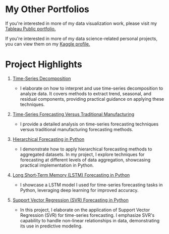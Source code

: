 # My Other Portfolios
If you're interested in more of my data visualization work, please visit my 
[Tableau Public portfolio.](https://public.tableau.com/app/profile/christian.canlas/vizzes)

If you're interested in more of my data science-related personal projects, you can view them on my [Kaggle profile.](https://www.kaggle.com/christianrcanlas)

# Project Highlights

1. [Time-Series Decomposition](https://github.com/ChristianRCanlas/ChristianRCanlas.github.io/blob/main/07.%20R%20Markdown%20Documents/Time-Series%20Decomposition.Rmd)

    - I elaborate on how to interpret and use time-series decomposition to analyze data. It covers methods to extract trend, seasonal, and residual components, providing practical guidance on applying these techniques.

2. [Time-Series Forecasting Versus Traditional Manufacturing](https://github.com/ChristianRCanlas/ChristianRCanlas.github.io/blob/main/07.%20R%20Markdown%20Documents/Time-Series%20Forecasting%20Versus%20Traditional%20Manufacturing%20Forecasting.Rmd)

    - I provide a detailed analysis on time-series forecasting techniques versus traditional manufacturing forecasting methods.

3. [Hierarchical Forecasting in Python](https://github.com/ChristianRCanlas/ChristianRCanlas.github.io/blob/main/01.%20Hierarchical%20Forecasting/Hierarchical%20Forecasting%20in%20Python.ipynb)

    - I demonstrate how to apply hierarchical forecasting methods to aggregated datasets. In my project, I explore techniques for forecasting at different levels of data aggregation, showcasing practical implementation in Python.

4. [Long Short-Term Memory (LSTM) Forecasting in Python](https://github.com/ChristianRCanlas/ChristianRCanlas.github.io/blob/main/05.%20Long%20Short-Term%20Memory%20(LSTM)/LSTM%20Forecasting%20in%20Python.ipynb)

    - I showcase a LSTM model I used for time-series forecasting tasks in Python, leveraging deep learning for improved accuracy.

5. [Support Vector Regression (SVR) Forecasting in Python](https://github.com/ChristianRCanlas/ChristianRCanlas.github.io/blob/main/06.%20Support%20Vector%20Regression%20(SVR)/SVR%20in%20Python.ipynb)

    - In this project, I elaborate on the application of Support Vector Regression (SVR) for time-series forecasting. I emphasize SVR's capability to handle non-linear relationships in data, demonstrating its use in predictive modeling.